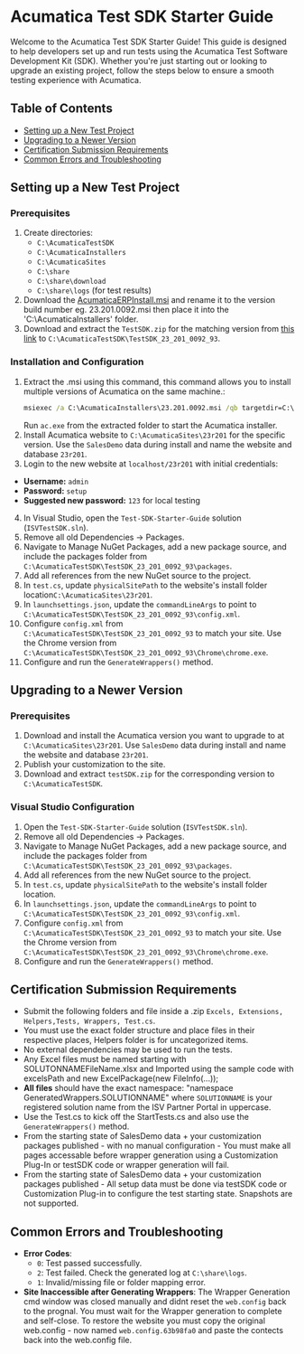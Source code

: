# Acumatica Test SDK Starter Guide

Welcome to the Acumatica Test SDK Starter Guide! This guide is designed to help developers set up and run tests using the Acumatica Test Software Development Kit (SDK). Whether you're just starting out or looking to upgrade an existing project, follow the steps below to ensure a smooth testing experience with Acumatica.

## Table of Contents
- [Setting up a New Test Project](#setting-up-a-new-test-project)
- [Upgrading to a Newer Version](#upgrading-to-a-newer-version)
- [Certification Submission Requirements](#certification-submission-requirements)
- [Common Errors and Troubleshooting](#common-errors-and-troubleshooting)

## Setting up a New Test Project

### Prerequisites
1. Create directories:
    - `C:\AcumaticaTestSDK`
    - `C:\AcumaticaInstallers`
    - `C:\AcumaticaSites`
    - `C:\share`
    - `C:\share\download`
    - `C:\share\logs` (for test results)
2. Download the [AcumaticaERPInstall.msi](https://builds.acumatica.com/index.html?prefix=builds/23.2/23.201.0092/AcumaticaERP/AcumaticaERPInstall.msi) and rename it to the version build number eg. 23.201.0092.msi then place it into the 'C:\AcumaticaInstallers' folder.
3. Download and extract the `TestSDK.zip` for the matching version from [this link](https://builds.acumatica.com/index.html?prefix=builds/23.2/23.201.0092/TestSDK/) to `C:\AcumaticaTestSDK\TestSDK_23_201_0092_93`.

### Installation and Configuration
1. Extract the .msi using this command, this command allows you to install multiple versions of Acumatica on the same machine.:
    ```cmd
    msiexec /a C:\AcumaticaInstallers\23.201.0092.msi /qb targetdir=C:\AcumaticaInstallers\23.201.0092
    ```
   Run `ac.exe` from the extracted folder to start the Acumatica installer.
2. Install Acumatica website to `C:\AcumaticaSites\23r201` for the specific version. Use the `SalesDemo` data during install and name the website and database `23r201`.
3. Login to the new website at `localhost/23r201` with initial credentials: 
- **Username:** `admin`
- **Password:** `setup`
- **Suggested new password:** `123` for local testing 
4. In Visual Studio, open the `Test-SDK-Starter-Guide` solution (`ISVTestSDK.sln`).
5. Remove all old Dependencies -> Packages.
6. Navigate to Manage NuGet Packages, add a new package source, and include the packages folder from `C:\AcumaticaTestSDK\TestSDK_23_201_0092_93\packages`.
7. Add all references from the new NuGet source to the project.
8. In `test.cs`, update `physicalSitePath` to the website's install folder location`C:\AcumaticaSites\23r201`.
9. In `launchsettings.json`, update the `commandLineArgs` to point to `C:\AcumaticaTestSDK\TestSDK_23_201_0092_93\config.xml`.
10. Configure `config.xml` from `C:\AcumaticaTestSDK\TestSDK_23_201_0092_93` to match your site. Use the Chrome version from `C:\AcumaticaTestSDK\TestSDK_23_201_0092_93\Chrome\chrome.exe`.
11. Configure and run the `GenerateWrappers()` method.

## Upgrading to a Newer Version

### Prerequisites
1. Download and install the Acumatica version you want to upgrade to at `C:\AcumaticaSites\23r201`. Use `SalesDemo` data during install and name the website and database `23r201`.
2. Publish your customization to the site.
3. Download and extract `testSDK.zip` for the corresponding version to `C:\AcumaticaTestSDK`.

### Visual Studio Configuration
1. Open the `Test-SDK-Starter-Guide` solution (`ISVTestSDK.sln`).
2. Remove all old Dependencies -> Packages.
3. Navigate to Manage NuGet Packages, add a new package source, and include the packages folder from `C:\AcumaticaTestSDK\TestSDK_23_201_0092_93\packages`.
4. Add all references from the new NuGet source to the project.
5. In `test.cs`, update `physicalSitePath` to the website's install folder location.
6. In `launchsettings.json`, update the `commandLineArgs` to point to `C:\AcumaticaTestSDK\TestSDK_23_201_0092_93\config.xml`.
7. Configure `config.xml` from `C:\AcumaticaTestSDK\TestSDK_23_201_0092_93` to match your site. Use the Chrome version from `C:\AcumaticaTestSDK\TestSDK_23_201_0092_93\Chrome\chrome.exe`.
8. Configure and run the `GenerateWrappers()` method.

## Certification Submission Requirements
- Submit the following folders and file inside a .zip `Excels, Extensions, Helpers,Tests, Wrappers, Test.cs`.
- You must use the exact folder structure and place files in their respective places, Helpers folder is for uncategorized items.
- No external dependencies may be used to run the tests.
- Any Excel files must be named starting with SOLUTONNAMEFileName.xlsx and Imported using the sample code with excelsPath and new ExcelPackage(new FileInfo(...));
- **All files** should have the exact namespace: "namespace GeneratedWrappers.SOLUTIONNAME" where `SOLUTIONNAME` is your registered solution name from the ISV Partner Portal in uppercase.
- Use the Test.cs to kick off the StartTests.cs and also use the `GenerateWrappers()` method.
- From the starting state of SalesDemo data + your customization packages published - with no manual configuration - You must make all pages accessable before wrapper generation using a Customization Plug-In or testSDK code or wrapper generation will fail.
- From the starting state of SalesDemo data + your customization packages published - All setup data must be done via testSDK code or Customization Plug-in to configure the test starting state. Snapshots are not supported.

## Common Errors and Troubleshooting
- **Error Codes**:
  - `0`: Test passed successfully.
  - `2`: Test failed. Check the generated log at `C:\share\logs`.
  - `1`: Invalid/missing file or folder mapping error.
- **Site Inaccessible after Generating Wrappers**: The Wrapper Generation cmd window was closed manually and didnt reset the `web.config` back to the prognal. You must wait for the Wrapper generation to complete and self-close. To restore the website you must copy the original web.config - now named `web.config.63b98fa0` and paste the contects back into the web.config file.
